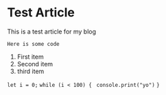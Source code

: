 # Test Article

This is a test article for my blog

`Here is some code`

1. First item
2. Second item
3. third item

`let i = 0;`
`while (i < 100) {`
  ` console.print("yo")`
`}`